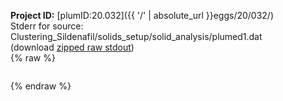 **Project ID:** [plumID:20.032]({{ '/' | absolute_url }}eggs/20/032/)  
Stderr for source:  Clustering_Sildenafil/solids_setup/solid_analysis/plumed1.dat   
(download [zipped raw stdout](plumed1.dat.plumed.stdout.txt.zip))  
{% raw %}
<pre>
</pre>
{% endraw %}
